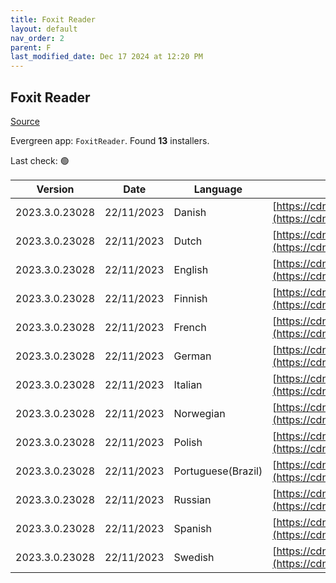 ```yaml
---
title: Foxit Reader
layout: default
nav_order: 2
parent: F
last_modified_date: Dec 17 2024 at 12:20 PM
---
```


## Foxit Reader

[Source](https://www.foxitsoftware.com/pdf-reader/)

Evergreen app: `FoxitReader`. Found **13** installers.

Last check: 🟢

| Version        | Date       | Language           | URI                                                                                                                                                                                                              |
| -------------- | ---------- | ------------------ | ---------------------------------------------------------------------------------------------------------------------------------------------------------------------------------------------------------------- |
| 2023.3.0.23028 | 22/11/2023 | Danish             | [https://cdn01.foxitsoftware.com/product/reader/desktop/win/2024.4.0/FoxitPDFReader20244_L10N_Setup.msi](https://cdn01.foxitsoftware.com/product/reader/desktop/win/2024.4.0/FoxitPDFReader20244_L10N_Setup.msi) |
| 2023.3.0.23028 | 22/11/2023 | Dutch              | [https://cdn01.foxitsoftware.com/product/reader/desktop/win/2024.4.0/FoxitPDFReader20244_L10N_Setup.msi](https://cdn01.foxitsoftware.com/product/reader/desktop/win/2024.4.0/FoxitPDFReader20244_L10N_Setup.msi) |
| 2023.3.0.23028 | 22/11/2023 | English            | [https://cdn01.foxitsoftware.com/product/reader/desktop/win/2024.4.0/FoxitPDFReader20244_enu_Setup.msi](https://cdn01.foxitsoftware.com/product/reader/desktop/win/2024.4.0/FoxitPDFReader20244_enu_Setup.msi)   |
| 2023.3.0.23028 | 22/11/2023 | Finnish            | [https://cdn01.foxitsoftware.com/product/reader/desktop/win/2024.4.0/FoxitPDFReader20244_L10N_Setup.msi](https://cdn01.foxitsoftware.com/product/reader/desktop/win/2024.4.0/FoxitPDFReader20244_L10N_Setup.msi) |
| 2023.3.0.23028 | 22/11/2023 | French             | [https://cdn01.foxitsoftware.com/product/reader/desktop/win/2024.4.0/FoxitPDFReader20244_L10N_Setup.msi](https://cdn01.foxitsoftware.com/product/reader/desktop/win/2024.4.0/FoxitPDFReader20244_L10N_Setup.msi) |
| 2023.3.0.23028 | 22/11/2023 | German             | [https://cdn01.foxitsoftware.com/product/reader/desktop/win/2024.4.0/FoxitPDFReader20244_L10N_Setup.msi](https://cdn01.foxitsoftware.com/product/reader/desktop/win/2024.4.0/FoxitPDFReader20244_L10N_Setup.msi) |
| 2023.3.0.23028 | 22/11/2023 | Italian            | [https://cdn01.foxitsoftware.com/product/reader/desktop/win/2024.4.0/FoxitPDFReader20244_L10N_Setup.msi](https://cdn01.foxitsoftware.com/product/reader/desktop/win/2024.4.0/FoxitPDFReader20244_L10N_Setup.msi) |
| 2023.3.0.23028 | 22/11/2023 | Norwegian          | [https://cdn01.foxitsoftware.com/product/reader/desktop/win/2024.4.0/FoxitPDFReader20244_L10N_Setup.msi](https://cdn01.foxitsoftware.com/product/reader/desktop/win/2024.4.0/FoxitPDFReader20244_L10N_Setup.msi) |
| 2023.3.0.23028 | 22/11/2023 | Polish             | [https://cdn01.foxitsoftware.com/product/reader/desktop/win/2024.4.0/FoxitPDFReader20244_L10N_Setup.msi](https://cdn01.foxitsoftware.com/product/reader/desktop/win/2024.4.0/FoxitPDFReader20244_L10N_Setup.msi) |
| 2023.3.0.23028 | 22/11/2023 | Portuguese(Brazil) | [https://cdn01.foxitsoftware.com/product/reader/desktop/win/2024.4.0/FoxitPDFReader20244_L10N_Setup.msi](https://cdn01.foxitsoftware.com/product/reader/desktop/win/2024.4.0/FoxitPDFReader20244_L10N_Setup.msi) |
| 2023.3.0.23028 | 22/11/2023 | Russian            | [https://cdn01.foxitsoftware.com/product/reader/desktop/win/2024.4.0/FoxitPDFReader20244_L10N_Setup.msi](https://cdn01.foxitsoftware.com/product/reader/desktop/win/2024.4.0/FoxitPDFReader20244_L10N_Setup.msi) |
| 2023.3.0.23028 | 22/11/2023 | Spanish            | [https://cdn01.foxitsoftware.com/product/reader/desktop/win/2024.4.0/FoxitPDFReader20244_L10N_Setup.msi](https://cdn01.foxitsoftware.com/product/reader/desktop/win/2024.4.0/FoxitPDFReader20244_L10N_Setup.msi) |
| 2023.3.0.23028 | 22/11/2023 | Swedish            | [https://cdn01.foxitsoftware.com/product/reader/desktop/win/2024.4.0/FoxitPDFReader20244_L10N_Setup.msi](https://cdn01.foxitsoftware.com/product/reader/desktop/win/2024.4.0/FoxitPDFReader20244_L10N_Setup.msi) |
